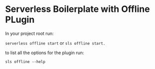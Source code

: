 # Serverless Boilerplate with Offline PLugin

In your project root run:

```serverless offline start``` or ```sls offline start.```

to list all the options for the plugin run:

```sls offline --help```